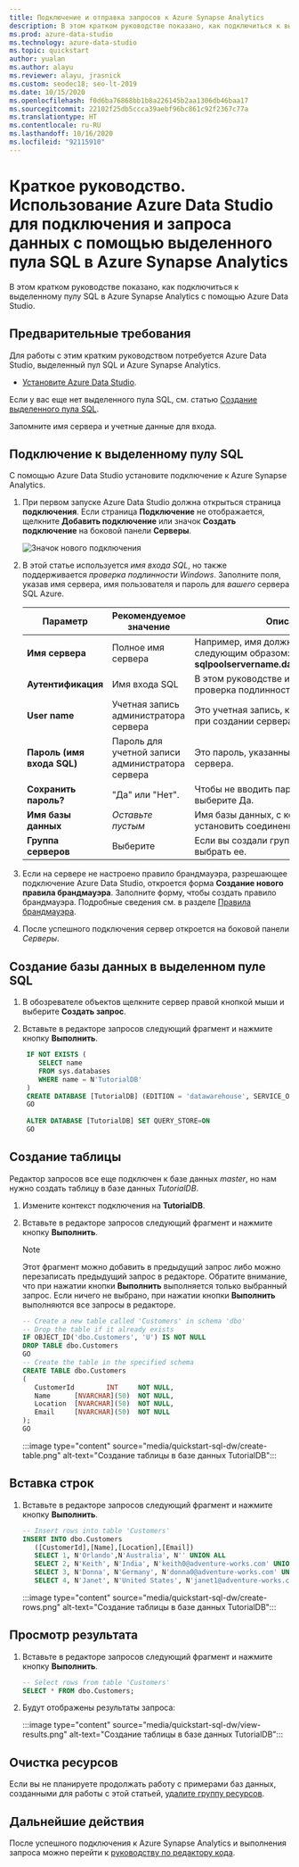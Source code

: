 ```yaml
---
title: Подключение и отправка запросов к Azure Synapse Analytics
description: В этом кратком руководстве показано, как подключиться к выделенному пулу SQL в Azure Synapse Analytics с помощью Azure Data Studio.
ms.prod: azure-data-studio
ms.technology: azure-data-studio
ms.topic: quickstart
author: yualan
ms.author: alayu
ms.reviewer: alayu, jrasnick
ms.custom: seodec18; seo-lt-2019
ms.date: 10/15/2020
ms.openlocfilehash: f0d6ba76868bb1b8a226145b2aa1306db46baa17
ms.sourcegitcommit: 22102f25db5ccca39aebf96bc861c92f2367c77a
ms.translationtype: HT
ms.contentlocale: ru-RU
ms.lasthandoff: 10/16/2020
ms.locfileid: "92115910"
---
```

# <a name="quickstart-use-azure-data-studio-to-connect-and-query-data-using-dedicated-sql-pool-in-azure-synapse-analytics"></a>Краткое руководство. Использование Azure Data Studio для подключения и запроса данных с помощью выделенного пула SQL в Azure Synapse Analytics

В этом кратком руководстве показано, как подключиться к выделенному пулу SQL в Azure Synapse Analytics с помощью Azure Data Studio.

## <a name="prerequisites"></a>Предварительные требования
Для работы с этим кратким руководством потребуется Azure Data Studio, выделенный пул SQL и Azure Synapse Analytics.

- [Установите Azure Data Studio](./download-azure-data-studio.md).

Если у вас еще нет выделенного пула SQL, см. статью [Создание выделенного пула SQL](/azure/sql-data-warehouse/sql-data-warehouse-get-started-provision).

Запомните имя сервера и учетные данные для входа.


## <a name="connect-to-your-dedicated-sql-pool"></a>Подключение к выделенному пулу SQL

С помощью Azure Data Studio установите подключение к Azure Synapse Analytics.

1. При первом запуске Azure Data Studio должна открыться страница **подключения**. Если страница **Подключение** не отображается, щелкните **Добавить подключение** или значок **Создать подключение** на боковой панели **Серверы**.
   
   ![Значок нового подключения](media/quickstart-sql-dw/new-connection-icon.png)

2. В этой статье используется *имя входа SQL*, но также поддерживается *проверка подлинности Windows*. Заполните поля, указав имя сервера, имя пользователя и пароль для *вашего* сервера SQL Azure.

   |   Параметр    | Рекомендуемое значение | Описание |
   |--------------|-----------------|-------------| 
   | **Имя сервера** | Полное имя сервера | Например, имя должно выглядеть следующим образом: **sqlpoolservername.database.windows.net**. |
   | **Аутентификация** | Имя входа SQL| В этом руководстве используется проверка подлинности SQL. |
   | **User name** | Учетная запись администратора сервера | Это учетная запись, которая была указана при создании сервера. |
   | **Пароль (имя входа SQL)** | Пароль для учетной записи администратора сервера | Это пароль, указанный при создании сервера. |
   | **Сохранить пароль?** | "Да" или "Нет". | Чтобы не вводить пароль каждый раз, выберите Да. |
   | **Имя базы данных** | *Оставьте пустым* | Имя базы данных, с которой необходимо установить соединение. |
   | **Группа серверов** | Выберите <Default> | Если вы создали группу серверов, можно выбрать ее. | 

3. Если на сервере не настроено правило брандмауэра, разрешающее подключение Azure Data Studio, откроется форма **Создание нового правила брандмауэра**. Заполните форму, чтобы создать правило брандмауэра. Подробные сведения см. в разделе [Правила брандмауэра](/azure/sql-database/sql-database-firewall-configure).

4. После успешного подключения сервер откроется на боковой панели *Серверы*.

## <a name="create-a-database-in-your-dedicated-sql-pool"></a>Создание базы данных в выделенном пуле SQL

1. В обозревателе объектов щелкните сервер правой кнопкой мыши и выберите **Создать запрос**.

2. Вставьте в редакторе запросов следующий фрагмент и нажмите кнопку **Выполнить**.

   ```sql
    IF NOT EXISTS (
       SELECT name
       FROM sys.databases
       WHERE name = N'TutorialDB'
    )
    CREATE DATABASE [TutorialDB] (EDITION = 'datawarehouse', SERVICE_OBJECTIVE='DW100');
    GO  
    
    ALTER DATABASE [TutorialDB] SET QUERY_STORE=ON
    GO
   ```

## <a name="create-a-table"></a>Создание таблицы

Редактор запросов все еще подключен к базе данных *master*, но нам нужно создать таблицу в базе данных *TutorialDB*. 

1. Измените контекст подключения на **TutorialDB**.

2. Вставьте в редакторе запросов следующий фрагмент и нажмите кнопку **Выполнить**.

   > [!NOTE]
   > Этот фрагмент можно добавить в предыдущий запрос либо можно перезаписать предыдущий запрос в редакторе. Обратите внимание, что при нажатии кнопки **Выполнить** выполняется только выбранный запрос. Если ничего не выбрано, при нажатии кнопки **Выполнить** выполняются все запросы в редакторе.

   ```sql
   -- Create a new table called 'Customers' in schema 'dbo'
   -- Drop the table if it already exists
   IF OBJECT_ID('dbo.Customers', 'U') IS NOT NULL
   DROP TABLE dbo.Customers
   GO
   -- Create the table in the specified schema
   CREATE TABLE dbo.Customers
   (
      CustomerId        INT     NOT NULL,
      Name      [NVARCHAR](50)  NOT NULL,
      Location  [NVARCHAR](50)  NOT NULL,
      Email     [NVARCHAR](50)  NOT NULL
   );
   GO
   ```

    :::image type="content" source="media/quickstart-sql-dw/create-table.png" alt-text="Создание таблицы в базе данных TutorialDB":::


## <a name="insert-rows"></a>Вставка строк

1. Вставьте в редакторе запросов следующий фрагмент и нажмите кнопку **Выполнить**.

   ```sql
   -- Insert rows into table 'Customers'
   INSERT INTO dbo.Customers
      ([CustomerId],[Name],[Location],[Email])
      SELECT 1, N'Orlando',N'Australia', N'' UNION ALL
      SELECT 2, N'Keith', N'India', N'keith0@adventure-works.com' UNION ALL
      SELECT 3, N'Donna', N'Germany', N'donna0@adventure-works.com' UNION ALL
      SELECT 4, N'Janet', N'United States', N'janet1@adventure-works.com'
   ```

    :::image type="content" source="media/quickstart-sql-dw/create-rows.png" alt-text="Создание таблицы в базе данных TutorialDB":::

## <a name="view-the-result"></a>Просмотр результата

1. Вставьте в редакторе запросов следующий фрагмент и нажмите кнопку **Выполнить**.

   ```sql
   -- Select rows from table 'Customers'
   SELECT * FROM dbo.Customers;
   ```

2. Будут отображены результаты запроса:

    :::image type="content" source="media/quickstart-sql-dw/view-results.png" alt-text="Создание таблицы в базе данных TutorialDB":::


## <a name="clean-up-resources"></a>Очистка ресурсов

Если вы не планируете продолжать работу с примерами баз данных, созданными для работы с этой статьей, [удалите группу ресурсов](/azure/azure/synapse-analytics/sql-data-warehouse/create-data-warehouse-portal#clean-up-resources).

## <a name="next-steps"></a>Дальнейшие действия

После успешного подключения к Azure Synapse Analytics и выполнения запроса можно перейти к [руководству по редактору кода](tutorial-sql-editor.md).